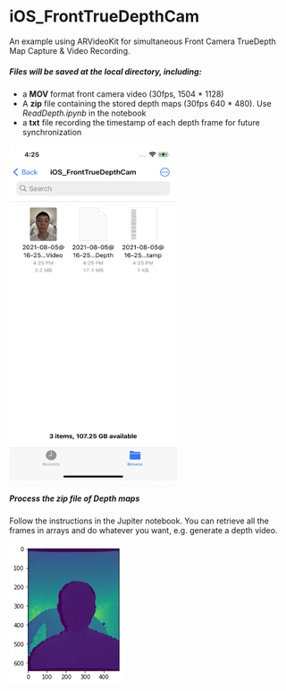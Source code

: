 # iOS_FrontTrueDepthCam

An example using ARVideoKit for simultaneous Front Camera TrueDepth Map Capture & Video Recording.



##### Files will be saved at the local directory, including:

* a **MOV** format front camera video (30fps, 1504 * 1128)
* A **zip** file containing the stored depth maps (30fps 640 * 480). Use *ReadDepth.ipynb* in the notebook
* a **txt** file recording the timestamp of each depth frame for future synchronization



<img src="https://github.com/dirk61/iOS_FrontTrueDepthCam/blob/master/images/IMG_3966.PNG" width="300" height="600"/>



##### Process the zip file of Depth maps

Follow the instructions in the Jupiter notebook. You can retrieve all the frames in arrays and do whatever you want, e.g. generate a depth video.

<img src="https://github.com/dirk61/iOS_FrontTrueDepthCam/blob/master/images/c4009b90-529c-4f15-85d7-924b95d1777c.png" />
